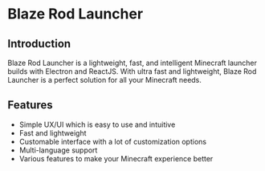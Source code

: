 # Blaze Rod Launcher

## Introduction

Blaze Rod Launcher is a lightweight, fast, and intelligent Minecraft launcher builds with Electron and ReactJS. With ultra fast and lightweight, Blaze Rod Launcher is a perfect solution for all your Minecraft needs.

## Features

- Simple UX/UI which is easy to use and intuitive
- Fast and lightweight
- Customable interface with a lot of customization options
- Multi-language support
- Various features to make your Minecraft experience better

